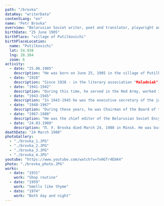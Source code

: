 ```yaml
---
path: "/brovka"
dataKey: "writerData"
contentLang: "en"
name: "Petr Brovka"
overview: "Belarusian Soviet writer, poet and translator, playwright and publicist. People's poet of the BSSR (1962). Academician of the BSSR Academy of Sciences (1966). Winner of the Lenin Prize (1962) and two Stalin prizes (1947, 1951). Member of the USSR Supreme Soviet since 1956. Member of the All-Union Communist Party of Bolsheviks (since 1940)."
birthDate: "25 June 1905"
birthPlace: "village of Putilkovichi"
birthPlaceLocation:
  name: "Putilkovichi"
  lat: 54.938
  lng: 28.384
  zoom: 6
activity:
  - date: "25.06.1905"
    description: "He was born on June 25, 1905 in the village of Putilkovichi (now Ushachsky district, Vitebsk region, Belarus) in a peasant family."
  - date: "1928"
    description: "Since 1928 - in the literary association "Maladniak", later in the Belarusian Association of Proletarian Writers (BelAPP)."
  - date: "1941-1942"
    description: "During this time, he served in the Red Army, worked in the front and partisan press."
  - date: "1943-1945"
    description: "In 1943-1945 he was the executive secretary of the joint venture of the BSSR, the chief editor of the literary magazine 'Polymya'."
  - date: "1948-1967"
    description: "During these years, he was Chairman of the Board of the JV BSSR."
  - date: "1967-1980"
    description: "He was the chief editor of the Belarusian Soviet Encyclopedia (now the Belarusian Encyclopedia named after P. Brovka)."
  - date: "24.03.1980"
    description: "П. У. Brovka died March 24, 1980 in Minsk. He was buried in the Eastern cemetery."
deathDate: "24 March 1980"
photoGallery:
  - "./brovka_1.JPG"
  - "./brovka_2.JPG"
  - "./brovka_3.JPG"
  - "./brovka_4.JPG"
youtube: "https://www.youtube.com/watch?v=7xHGTr4EbK4"
photo: "./brovka_photo.JPG"
works:
  - date: "1931"
    work: "Shop routine"
  - date: "1959"
    work: "Smells like thyme"
  - date: "1974"
    work: "Both day and night"
---
```

